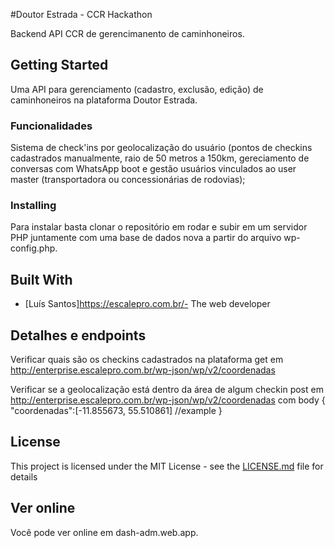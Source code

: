 #Doutor Estrada - CCR Hackathon

Backend API CCR de gerencimanento de caminhoneiros.

## Getting Started

Uma API para gerenciamento (cadastro, exclusão, edição) de caminhoneiros na plataforma Doutor Estrada.

### Funcionalidades

Sistema de check'ins por geolocalização do usuário (pontos de checkins cadastrados manualmente, raio de 50 metros a 150km, gereciamento de conversas com WhatsApp boot e gestão usuários vinculados ao user master (transportadora ou concessionárias de rodovias);

### Installing

Para instalar basta clonar o repositório em rodar e subir em um servidor PHP juntamente com uma base de dados nova a partir do arquivo wp-config.php.

## Built With

* [Luís Santos]https://escalepro.com.br/- The web developer

## Detalhes e endpoints

Verificar quais são os checkins cadastrados na plataforma
get em http://enterprise.escalepro.com.br/wp-json/wp/v2/coordenadas


Verificar se a geolocalização está dentro da área de algum checkin
post em http://enterprise.escalepro.com.br/wp-json/wp/v2/coordenadas
com body
{
    "coordenadas":[-11.855673, 55.510861] //example
}

## License

This project is licensed under the MIT License - see the [LICENSE.md](LICENSE.md) file for details

## Ver online
Você pode ver online em dash-adm.web.app.
